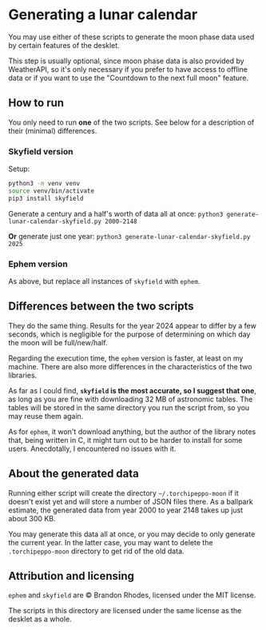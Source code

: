 # Generating a lunar calendar

You may use either of these scripts to generate the moon phase data
used by certain features of the desklet.

This step is usually optional, since moon phase data is also provided by
WeatherAPI, so it's only necessary if you prefer to have access to offline
data or if you want to use the "Countdown to the next full moon" feature.

## How to run

You only need to run **one** of the two scripts.
See below for a description of their (minimal) differences.

### Skyfield version
Setup:
```bash
python3 -m venv venv
source venv/bin/activate
pip3 install skyfield
```

Generate a century and a half's worth of data all at once:
```python3 generate-lunar-calendar-skyfield.py 2000-2148```

**Or** generate just one year:
```python3 generate-lunar-calendar-skyfield.py 2025```

### Ephem version

As above, but replace all instances of `skyfield` with `ephem`.

## Differences between the two scripts

They do the same thing. Results for the year 2024 appear to differ by
a few seconds, which is negligible for the purpose of determining
on which day the moon will be full/new/half.

Regarding the execution time, the `ephem` version is faster, at least on my machine.
There are also more differences in the characteristics of the two libraries.

As far as I could find, **`skyfield` is the most accurate, so I suggest that one**,
as long as you are fine with downloading 32 MB of astronomic tables.
The tables will be stored in the same directory you run the script from,
so you may reuse them again.

As for `ephem`, it won't download anything, but the author of the library notes
that, being written in C, it might turn out to be harder to install for some users.
Anecdotally, I encountered no issues with it.

## About the generated data

Running either script will create the directory `~/.torchipeppo-moon`
if it doesn't exist yet and will store a number of JSON files there.
As a ballpark estimate, the generated data from year 2000 to year 2148
takes up just about 300 KB.

You may generate this data all at once, or you may decide to only generate
the current year. In the latter case, you may want to delete the
`.torchipeppo-moon` directory to get rid of the old data.

## Attribution and licensing

`ephem` and `skyfield` are © Brandon Rhodes, licensed under the MIT license.

The scripts in this directory are licensed under the same license as the
desklet as a whole.